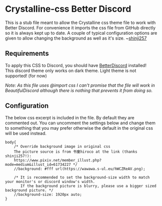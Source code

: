 
# Crystalline-css Better Discord
This is a stub file meant to allow the Crystalline css theme file to work with Better Discord.  For convenience it imports the css file from GitHub directly so it is always kept up to date.  A couple of typical configuration options are given to allow changing the background as well as it's size. ~[shinji257](https://github.com/shinji257)<br>

## Requirements
To apply this CSS to Discord, you should have [BetterDiscord](https://betterdiscord.net/home/) installed!<br>
This discord theme only works on dark theme. Light theme is not supported! (for now)

*Note: As this file uses @import css I can't promise that the file will work in BeautifulDiscord although there is nothing that prevents it from doing so.*<br>


## Configuration
The below css excerpt is included in the file.  By default they are commented out.  You can uncomment the settings below and change them to something that you may prefer otherwise the default in the original css will be used instead.

    body{
        /* Override background image in original css
        The picture source is from 书童hiroco at the link (thanks shinji257!):
        https://www.pixiv.net/member_illust.php?mode=medium&illust_id=61734227 */
        //background: #fff url(https://wawawa.s-ul.eu/hWCZReAV.png);

        /* It is recommended to set the background-size width to match your monitor's or discord window's width.
           If the background picture is blurry, please use a bigger sized background picture. */
        //background-size: 1920px auto;
    }


